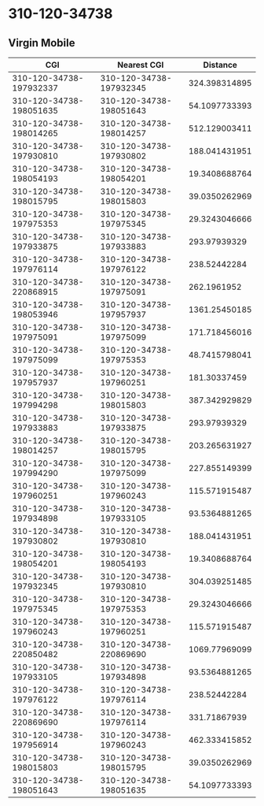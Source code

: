 # 310-120-34738
## Virgin Mobile


| CGI | Nearest CGI | Distance |
|-----|-------------|----------|
| 310-120-34738-197932337 | 310-120-34738-197932345 | 324.398314895 |
| 310-120-34738-198051635 | 310-120-34738-198051643 | 54.1097733393 |
| 310-120-34738-198014265 | 310-120-34738-198014257 | 512.129003411 |
| 310-120-34738-197930810 | 310-120-34738-197930802 | 188.041431951 |
| 310-120-34738-198054193 | 310-120-34738-198054201 | 19.3408688764 |
| 310-120-34738-198015795 | 310-120-34738-198015803 | 39.0350262969 |
| 310-120-34738-197975353 | 310-120-34738-197975345 | 29.3243046666 |
| 310-120-34738-197933875 | 310-120-34738-197933883 | 293.97939329 |
| 310-120-34738-197976114 | 310-120-34738-197976122 | 238.52442284 |
| 310-120-34738-220868915 | 310-120-34738-197975091 | 262.1961952 |
| 310-120-34738-198053946 | 310-120-34738-197957937 | 1361.25450185 |
| 310-120-34738-197975091 | 310-120-34738-197975099 | 171.718456016 |
| 310-120-34738-197975099 | 310-120-34738-197975353 | 48.7415798041 |
| 310-120-34738-197957937 | 310-120-34738-197960251 | 181.30337459 |
| 310-120-34738-197994298 | 310-120-34738-198015803 | 387.342929829 |
| 310-120-34738-197933883 | 310-120-34738-197933875 | 293.97939329 |
| 310-120-34738-198014257 | 310-120-34738-198015795 | 203.265631927 |
| 310-120-34738-197994290 | 310-120-34738-197975099 | 227.855149399 |
| 310-120-34738-197960251 | 310-120-34738-197960243 | 115.571915487 |
| 310-120-34738-197934898 | 310-120-34738-197933105 | 93.5364881265 |
| 310-120-34738-197930802 | 310-120-34738-197930810 | 188.041431951 |
| 310-120-34738-198054201 | 310-120-34738-198054193 | 19.3408688764 |
| 310-120-34738-197932345 | 310-120-34738-197930810 | 304.039251485 |
| 310-120-34738-197975345 | 310-120-34738-197975353 | 29.3243046666 |
| 310-120-34738-197960243 | 310-120-34738-197960251 | 115.571915487 |
| 310-120-34738-220850482 | 310-120-34738-220869690 | 1069.77969099 |
| 310-120-34738-197933105 | 310-120-34738-197934898 | 93.5364881265 |
| 310-120-34738-197976122 | 310-120-34738-197976114 | 238.52442284 |
| 310-120-34738-220869690 | 310-120-34738-197976114 | 331.71867939 |
| 310-120-34738-197956914 | 310-120-34738-197960243 | 462.333415852 |
| 310-120-34738-198015803 | 310-120-34738-198015795 | 39.0350262969 |
| 310-120-34738-198051643 | 310-120-34738-198051635 | 54.1097733393 |
